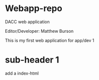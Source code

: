 # Webapp-repo
DACC web application

Editor/Developer: Matthew Burson

This is my first web application for app/dev 1

# sub-header 1

add a index-html
